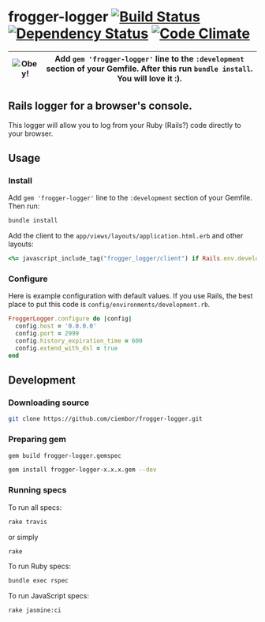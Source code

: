 frogger-logger  [![Build Status](https://travis-ci.org/ciembor/frogger-logger.svg?branch=master)](https://travis-ci.org/ciembor/frogger-logger) [![Dependency Status](https://gemnasium.com/ciembor/frogger-logger.svg)](https://gemnasium.com/ciembor/frogger-logger) [![Code Climate](https://codeclimate.com/github/ciembor/frogger-logger.png)](https://codeclimate.com/github/ciembor/frogger-logger)
=======
|![Obey!](http://oi59.tinypic.com/33lcao2.jpg)|Add `gem 'frogger-logger'` line to the `:development` section of your Gemfile. After this run `bundle install`. You will love it :).|
|:---:|:---:|
## Rails logger for a browser's console.
This logger will allow you to log from your Ruby (Rails?) code directly to your browser.
## Usage
### Install
Add `gem 'frogger-logger'` line to the `:development` section of your Gemfile. Then run:
```bash
bundle install
```
Add the client to the `app/views/layouts/application.html.erb` and other layouts:
```ruby
<%= javascript_include_tag("frogger_logger/client") if Rails.env.development? %>
```
### Configure
Here is example configuration with default values. If you use Rails, the best place to put this code is `config/environments/development.rb`.
```ruby
FroggerLogger.configure do |config|
  config.host = '0.0.0.0'
  config.port = 2999
  config.history_expiration_time = 600
  config.extend_with_dsl = true
end
```
## Development
### Downloading source
```bash
git clone https://github.com/ciembor/frogger-logger.git
```
### Preparing gem
```bash
gem build frogger-logger.gemspec
```
```bash
gem install frogger-logger-x.x.x.gem --dev
```
### Running specs
To run all specs:
```bash
rake travis
```
or simply
```bash
rake
```
To run Ruby specs:
```bash
bundle exec rspec
```
To run JavaScript specs:
```bash
rake jasmine:ci
```
